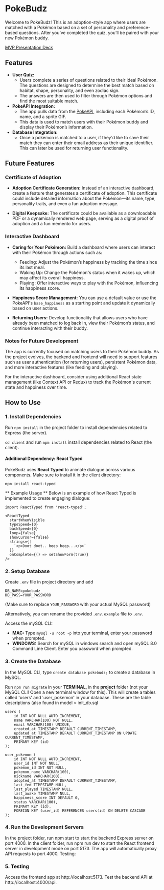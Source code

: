 # PokeBudz

Welcome to PokeBudz! This is an adoption-style app where users are matched with a Pokémon based on a set of personality and preference-based questions. After you’ve completed the quiz, you’ll be paired with your new Pokémon buddy. 

[MVP Presentation Deck](https://docs.google.com/presentation/d/1CTRcdFXeXOaOQQX7ikvh5dBuHB9L4F_hUZ_kXhuLlTc/edit?usp=sharing)

## Features

- **User Quiz:**
  - Users complete a series of questions related to their ideal Pokémon. The questions are designed to determine the best match based on habitat, shape, personality, and even zodiac sign.
  - The answers are then used to filter through Pokémon options and find the most suitable match.
- **PokeAPI Integration:**
  - The app pulls data from the [PokeAPI](https://pokeapi.co/), including each Pokémon’s ID, name, and a sprite GIF.
  - This data is used to match users with their Pokémon buddy and display their Pokémon’s information.
- **Database Integration:**
  - Once a pokemon is matched to a user, if they'd like to save their match they can enter their email address as their unique identifier. This can later be used for returning user functionality.

## Future Features

### Certificate of Adoption

- **Adoption Certificate Generation:** Instead of an interactive dashboard, create a feature that generates a certificate of adoption. This certificate could include detailed information about the Pokémon—its name, type, personality traits, and even a fun adoption message.
  
- **Digital Keepsake:** The certificate could be available as a downloadable PDF or a dynamically rendered web page, serving as a digital proof of adoption and a fun memento for users.
  
### Interactive Dashboard

- **Caring for Your Pokémon:** Build a dashboard where users can interact with their Pokémon through actions such as:
    -   Feeding: Adjust the Pokémon’s happiness by tracking the time since its last meal. 
    -   Waking Up: Change the Pokémon's status when it wakes up, which may affect its overall happiness.
    -   Playing: Offer interactive ways to play with the Pokémon, influencing its happiness score.

- **Happiness Score Management:** You can use a default value or use the PokeAPI's `base_happiness` as a starting point and update it dynamically based on user actions.

- **Returning Users:** Develop functionality that allows users who have already been matched to log back in, view their Pokémon’s status, and continue interacting with their buddy.



### Notes for Future Development

The app is currently focused on matching users to their Pokémon buddy. As the project evolves, the backend and frontend will need to support features such as user authentication (for returning users), persistent Pokémon data, and more interactive features (like feeding and playing).

For the interactive dashboard, consider using additional React state management (like Context API or Redux) to track the Pokémon's current state and happiness over time.

## How to Use

### 1. Install Dependencies

Run `npm install` in the project folder to install dependencies related to Express (the server).

`cd client` and run `npm install` install dependencies related to React (the client).

#### Additional Dependency: React Typed
PokeBudz uses **React Typed** to animate dialogue across various components. Make sure to install it in the client directory:

`npm install react-typed`

** Example Usage **
Below is an example of how React Typed is implemented to create engaging dialogue:

```
import ReactTyped from 'react-typed';

<ReactTyped
  startWhenVisible
  typeSpeed={0}
  backSpeed={0}
  loop={false}
  showCursor={false}
  strings={[
    `<p>Doot doot.. beep beep...</p>`
  ]}
  onComplete={() => setShowForm(true)}
/>
```

### 2. Setup Database

Create `.env` file in project directory and add

```
DB_NAME=pokebudz
DB_PASS=YOUR_PASSWORD
```

(Make sure to replace `YOUR_PASSWORD` with your actual MySQL password)

Alternatively, you can rename the provided `.env.example` file to `.env`.

Access the mySQL CLI:

- **MAC:** Type `mysql -u root -p` into your terminal, enter your password when prompted.
- **WINDOWS:** Search for mySQL in windows search and open mySQL 8.0 Command Line Client. Enter you password when prompted.

### 3. Create the Database

In the MySQL CLI, type `create database pokebudz;` to create a database in MySQL.

Run `npm run migrate` in your **TERMINAL**, in the **project** folder (not your MySQL CLI! Open a new terminal window for this). This will create a tables called 'users' and 'user_pokemon' in your database. These are the table descriptions (also found in model > init_db.sql

```
users (
    id INT NOT NULL AUTO_INCREMENT,
    name VARCHAR(100) NOT NULL,
    email VARCHAR(100) UNIQUE,
    created_at TIMESTAMP DEFAULT CURRENT_TIMESTAMP,
    updated_at TIMESTAMP DEFAULT CURRENT_TIMESTAMP ON UPDATE CURRENT_TIMESTAMP,
    PRIMARY KEY (id)
);

user_pokemon (
    id INT NOT NULL AUTO_INCREMENT,
    user_id INT NOT NULL,
    pokemon_id INT NOT NULL,
    pokemon_name VARCHAR(100),
    nickname VARCHAR(100),
    adopted_at TIMESTAMP DEFAULT CURRENT_TIMESTAMP,
    last_fed TIMESTAMP NULL,
    last_played TIMESTAMP NULL,
    last_awake TIMESTAMP NULL,
    happiness_score INT DEFAULT 0,
    status VARCHAR(100),
    PRIMARY KEY (id),
    FOREIGN KEY (user_id) REFERENCES users(id) ON DELETE CASCADE
);
```


### 4. Run the Development Servers

In the project folder, run npm start to start the backend Express server on port 4000.
In the client folder, run npm run dev to start the React frontend server in development mode on port 5173. The app will automatically proxy API requests to port 4000.
Testing:

### 5. Testing
Access the frontend app at http://localhost:5173.
Test the backend API at http://localhost:4000/api.
